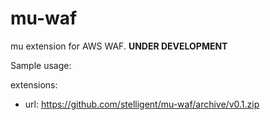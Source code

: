 # mu-waf
mu extension for AWS WAF. **UNDER DEVELOPMENT**


Sample usage: 

extensions:
- url: https://github.com/stelligent/mu-waf/archive/v0.1.zip
```
